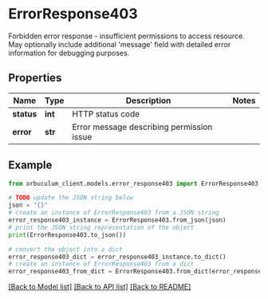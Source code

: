 # ErrorResponse403

Forbidden error response - insufficient permissions to access resource. May optionally include additional 'message' field with detailed error information for debugging purposes.

## Properties

Name | Type | Description | Notes
------------ | ------------- | ------------- | -------------
**status** | **int** | HTTP status code | 
**error** | **str** | Error message describing permission issue | 

## Example

```python
from orbuculum_client.models.error_response403 import ErrorResponse403

# TODO update the JSON string below
json = "{}"
# create an instance of ErrorResponse403 from a JSON string
error_response403_instance = ErrorResponse403.from_json(json)
# print the JSON string representation of the object
print(ErrorResponse403.to_json())

# convert the object into a dict
error_response403_dict = error_response403_instance.to_dict()
# create an instance of ErrorResponse403 from a dict
error_response403_from_dict = ErrorResponse403.from_dict(error_response403_dict)
```
[[Back to Model list]](../README.md#documentation-for-models) [[Back to API list]](../README.md#documentation-for-api-endpoints) [[Back to README]](../README.md)


